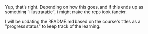 Yup, that's right. Depending on how this goes, and if this ends up as something "illustratable", I might make the repo look fancier.

I will be updating the README.md based on the course's titles as a "progress status" to keep track of the learning.
